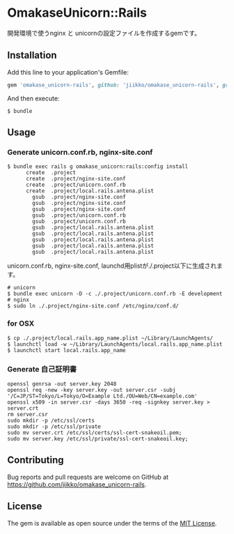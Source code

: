 # OmakaseUnicorn::Rails

開発環境で使うnginx と unicornの設定ファイルを作成するgemです。

## Installation

Add this line to your application's Gemfile:

```ruby
gem 'omakase_unicorn-rails', github: 'jiikko/omakase_unicorn-rails', group: :development
```

And then execute:

    $ bundle

## Usage

### Generate unicorn.conf.rb, nginx-site.conf
```shell
$ bundle exec rails g omakase_unicorn:rails:config install
      create  .project
      create  .project/nginx-site.conf
      create  .project/unicorn.conf.rb
      create  .project/local.rails.antena.plist
        gsub  .project/nginx-site.conf
        gsub  .project/nginx-site.conf
        gsub  .project/nginx-site.conf
        gsub  .project/unicorn.conf.rb
        gsub  .project/unicorn.conf.rb
        gsub  .project/local.rails.antena.plist
        gsub  .project/local.rails.antena.plist
        gsub  .project/local.rails.antena.plist
        gsub  .project/local.rails.antena.plist
        gsub  .project/local.rails.antena.plist
```
unicorn.conf.rb, nginx-site.conf, launchd用plistが./.project以下に生成されます。
```shell
# unicorn
$ bundle exec unicorn -D -c ./.project/unicorn.conf.rb -E development
# nginx
$ sudo ln ./.project/nginx-site.conf /etc/nginx/conf.d/
```

### for OSX
```
$ cp ./.project/local.rails.app_name.plist ~/Library/LaunchAgents/
$ launchctl load -w ~/Library/LaunchAgents/local.rails.app_name.plist
$ launchctl start local.rails.app_name
```

### Generate 自己証明書
```shell
openssl genrsa -out server.key 2048
openssl req -new -key server.key -out server.csr -subj '/C=JP/ST=Tokyo/L=Tokyo/O=Example Ltd./OU=Web/CN=example.com'
openssl x509 -in server.csr -days 3650 -req -signkey server.key > server.crt
rm server.csr
sudo mkdir -p /etc/ssl/certs
sudo mkdir -p /etc/ssl/private
sudo mv server.crt /etc/ssl/certs/ssl-cert-snakeoil.pem;
sudo mv server.key /etc/ssl/private/ssl-cert-snakeoil.key;
```

## Contributing

Bug reports and pull requests are welcome on GitHub at https://github.com/jiikko/omakase_unicorn-rails.


## License

The gem is available as open source under the terms of the [MIT License](http://opensource.org/licenses/MIT).
